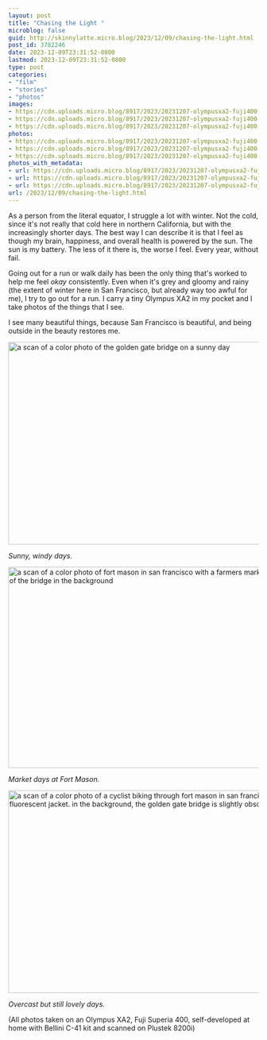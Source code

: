 ```yaml
---
layout: post
title: "Chasing the Light "
microblog: false
guid: http://skinnylatte.micro.blog/2023/12/09/chasing-the-light.html
post_id: 3782246
date: 2023-12-09T23:31:52-0800
lastmod: 2023-12-09T23:31:52-0800
type: post
categories:
- "film"
- "stories"
- "photos"
images:
- https://cdn.uploads.micro.blog/8917/2023/20231207-olympusxa2-fuji400-bellini-runningmissiontl-0012-edit-positive.jpg
- https://cdn.uploads.micro.blog/8917/2023/20231207-olympusxa2-fuji400-bellini-runningmissiontl-0006-positive.jpg
- https://cdn.uploads.micro.blog/8917/2023/20231207-olympusxa2-fuji400-bellini-runningmissiontl-0011-positive.jpg
photos:
- https://cdn.uploads.micro.blog/8917/2023/20231207-olympusxa2-fuji400-bellini-runningmissiontl-0012-edit-positive.jpg
- https://cdn.uploads.micro.blog/8917/2023/20231207-olympusxa2-fuji400-bellini-runningmissiontl-0006-positive.jpg
- https://cdn.uploads.micro.blog/8917/2023/20231207-olympusxa2-fuji400-bellini-runningmissiontl-0011-positive.jpg
photos_with_metadata:
- url: https://cdn.uploads.micro.blog/8917/2023/20231207-olympusxa2-fuji400-bellini-runningmissiontl-0012-edit-positive.jpg
- url: https://cdn.uploads.micro.blog/8917/2023/20231207-olympusxa2-fuji400-bellini-runningmissiontl-0006-positive.jpg
- url: https://cdn.uploads.micro.blog/8917/2023/20231207-olympusxa2-fuji400-bellini-runningmissiontl-0011-positive.jpg
url: /2023/12/09/chasing-the-light.html
---
```

As a person from the literal equator, I struggle a lot with winter. Not the cold, since it's not really that cold here in northern California, but with the increasingly shorter days. The best way I can describe it is that I feel as though my brain, happiness, and overall health is powered by the sun. The sun is my battery. The less of it there is, the worse I feel. Every year, without fail.

Going out for a run or walk daily has been the only thing that's worked to help me feel *okay* consistently. Even when it's grey and gloomy and rainy (the extent of winter here in San Francisco, but already way too awful for me), I try to go out for a run. I carry a tiny Olympus XA2 in my pocket and I take photos of the things that I see.

I see many beautiful things, because San Francisco is beautiful, and being outside in the beauty restores me.

<img src="uploads/2023/20231207-olympusxa2-fuji400-bellini-runningmissiontl-0012-edit-positive.jpg" width="600" height="408" alt="a scan of a color photo of the golden gate bridge on a sunny day">

*Sunny, windy days.*

<img src="uploads/2023/20231207-olympusxa2-fuji400-bellini-runningmissiontl-0006-positive.jpg" width="600" height="405" alt="a scan of a color photo of fort mason in san francisco with a farmers market and a view of the bridge in the background">

*Market days at Fort Mason.*

<img src="uploads/2023/20231207-olympusxa2-fuji400-bellini-runningmissiontl-0011-positive.jpg" width="600" height="408" alt="a scan of a color photo of a cyclist biking through fort mason in san francisco with a fluorescent jacket. in the background, the golden gate bridge is slightly obscured">

*Overcast but still lovely days.*

(All photos taken on an Olympus XA2, Fuji Superia 400, self-developed at home with Bellini C-41 kit and scanned on Plustek 8200i)
